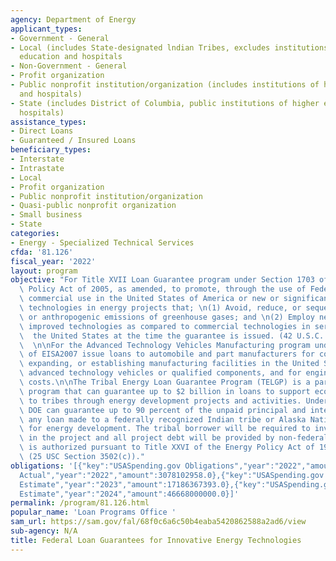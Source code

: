 ```yaml
---
agency: Department of Energy
applicant_types:
- Government - General
- Local (includes State-designated lndian Tribes, excludes institutions of higher
  education and hospitals
- Non-Government - General
- Profit organization
- Public nonprofit institution/organization (includes institutions of higher education
  and hospitals)
- State (includes District of Columbia, public institutions of higher education and
  hospitals)
assistance_types:
- Direct Loans
- Guaranteed / Insured Loans
beneficiary_types:
- Interstate
- Intrastate
- Local
- Profit organization
- Public nonprofit institution/organization
- Quasi-public nonprofit organization
- Small business
- State
categories:
- Energy - Specialized Technical Services
cfda: '81.126'
fiscal_year: '2022'
layout: program
objective: "For Title XVII Loan Guarantee program under Section 1703 of the Energy\
  \ Policy Act of 2005, as amended, to promote, through the use of Federal loan guarantees,\
  \ commercial use in the United States of America or new or significantly improved\
  \ technologies in energy projects that; \n(1) Avoid, reduce, or sequester air pollutants\
  \ or anthropogenic emissions of greenhouse gases; and \n(2) Employ new or significantly\
  \ improved technologies as compared to commercial technologies in service in   \
  \  the United States at the time the guarantee is issued. (42 U.S.C. 16513(a)).\
  \  \n\nFor the Advanced Technology Vehicles Manufacturing program under Sec 136\
  \ of EISA2007 issue loans to automobile and part manufacturers for cost of re-equipping,\
  \ expanding, or establishing manufacturing facilities in the United States to produce\
  \ advanced technology vehicles or qualified components, and for engineering integration\
  \ costs.\n\nThe Tribal Energy Loan Guarantee Program (TELGP) is a partial loan guarantee\
  \ program that can guarantee up to $2 billion in loans to support economic opportunities\
  \ to tribes through energy development projects and activities. Under this solicitation,\
  \ DOE can guarantee up to 90 percent of the unpaid principal and interest due on\
  \ any loan made to a federally recognized Indian tribe or Alaska Native Corporation\
  \ for energy development. The tribal borrower will be required to invest equity\
  \ in the project and all project debt will be provided by non-federal lenders. TELGP\
  \ is authorized pursuant to Title XXVI of the Energy Policy Act of 1992, as amended,\
  \ (25 USC Section 3502(c))."
obligations: '[{"key":"USASpending.gov Obligations","year":"2022","amount":0.0},{"key":"SAM.gov
  Actual","year":"2022","amount":3078102958.0},{"key":"USASpending.gov Obligations","year":"2023","amount":0.0},{"key":"SAM.gov
  Estimate","year":"2023","amount":17186367393.0},{"key":"USASpending.gov Obligations","year":"2024","amount":0.0},{"key":"SAM.gov
  Estimate","year":"2024","amount":46668000000.0}]'
permalink: /program/81.126.html
popular_name: 'Loan Programs Office '
sam_url: https://sam.gov/fal/68f0c6a6c50b4eaba5420862588a2ad6/view
sub-agency: N/A
title: Federal Loan Guarantees for Innovative Energy Technologies
---
```

